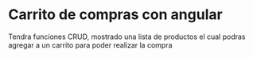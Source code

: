 # Carrito de compras con angular

Tendra funciones CRUD, mostrado una lista de productos el cual podras agregar a un carrito para poder realizar la compra
